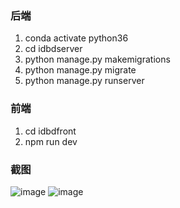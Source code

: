 ### 后端
1. conda activate python36
2. cd idbdserver
3. python manage.py makemigrations
4. python manage.py migrate
5. python manage.py runserver

### 前端
1. cd idbdfront
2. npm run dev


### 截图
![image](https://user-images.githubusercontent.com/55146740/159225220-68b09582-ea3d-4a8a-8083-1befbd79b454.png)
![image](https://user-images.githubusercontent.com/55146740/159225258-c1b799b6-a3c4-4b56-bc23-9600471e1813.png)
